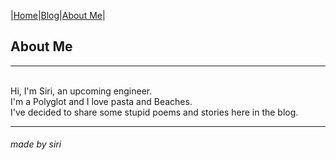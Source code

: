 
|[Home](README.md)|[Blog](Blog.md)|[About Me](about.md)|

## About Me
---
<br/>Hi, I'm Siri, an upcoming engineer.
<br/>I'm a Polyglot and I love pasta and Beaches.
<br/>I've decided to share some stupid poems and stories here in the blog.


---
###### made by siri

